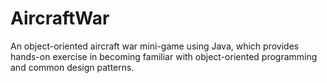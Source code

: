 # AircraftWar
An object-oriented aircraft war mini-game using Java, which provides hands-on exercise in becoming familiar with object-oriented programming and common design patterns.
